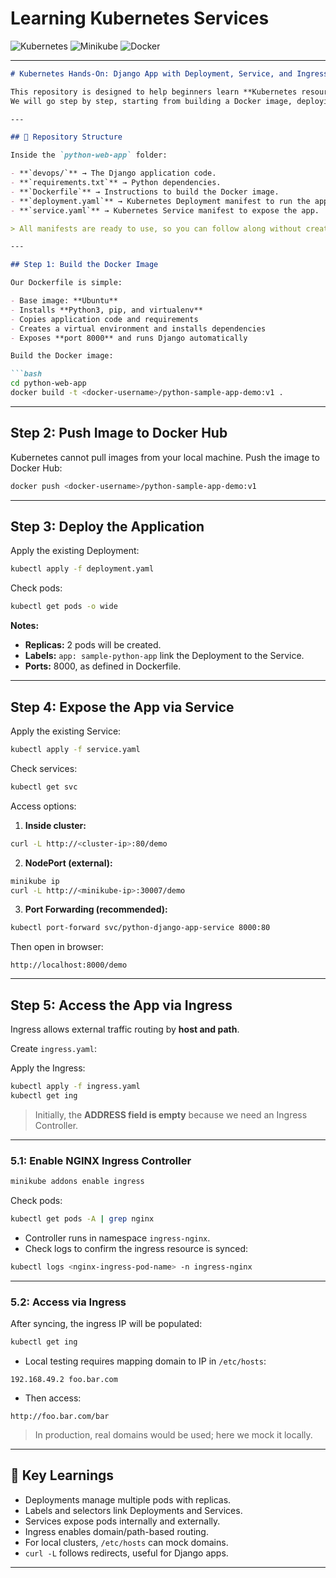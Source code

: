 # Learning Kubernetes Services  

![Kubernetes](https://img.shields.io/badge/Kubernetes-326ce5?style=for-the-badge&logo=kubernetes&logoColor=white)
![Minikube](https://img.shields.io/badge/Minikube-FFCB2B?style=for-the-badge&logo=kubernetes&logoColor=black)
![Docker](https://img.shields.io/badge/Docker-2496ED?style=for-the-badge&logo=docker&logoColor=white)

---

````markdown
# Kubernetes Hands-On: Django App with Deployment, Service, and Ingress

This repository is designed to help beginners learn **Kubernetes resources** by deploying a simple Django-based Python web application.  
We will go step by step, starting from building a Docker image, deploying it on Kubernetes, exposing it via a Service, and finally accessing it using an Ingress resource with a custom domain.

---

## 📂 Repository Structure

Inside the `python-web-app` folder:

- **`devops/`** → The Django application code.  
- **`requirements.txt`** → Python dependencies.  
- **`Dockerfile`** → Instructions to build the Docker image.  
- **`deployment.yaml`** → Kubernetes Deployment manifest to run the app.  
- **`service.yaml`** → Kubernetes Service manifest to expose the app.  

> All manifests are ready to use, so you can follow along without creating new files.

---

## Step 1: Build the Docker Image

Our Dockerfile is simple:  

- Base image: **Ubuntu**  
- Installs **Python3, pip, and virtualenv**  
- Copies application code and requirements  
- Creates a virtual environment and installs dependencies  
- Exposes **port 8000** and runs Django automatically  

Build the Docker image:

```bash
cd python-web-app
docker build -t <docker-username>/python-sample-app-demo:v1 .
````

---

## Step 2: Push Image to Docker Hub

Kubernetes cannot pull images from your local machine. Push the image to Docker Hub:

```bash
docker push <docker-username>/python-sample-app-demo:v1
```

---

## Step 3: Deploy the Application

Apply the existing Deployment:

```bash
kubectl apply -f deployment.yaml
```

Check pods:

```bash
kubectl get pods -o wide
```

**Notes:**

* **Replicas:** 2 pods will be created.
* **Labels:** `app: sample-python-app` link the Deployment to the Service.
* **Ports:** 8000, as defined in Dockerfile.

---

## Step 4: Expose the App via Service

Apply the existing Service:

```bash
kubectl apply -f service.yaml
```

Check services:

```bash
kubectl get svc
```

Access options:

1. **Inside cluster:**

```bash
curl -L http://<cluster-ip>:80/demo
```

2. **NodePort (external):**

```bash
minikube ip
curl -L http://<minikube-ip>:30007/demo
```

3. **Port Forwarding (recommended):**

```bash
kubectl port-forward svc/python-django-app-service 8000:80
```

Then open in browser:

```
http://localhost:8000/demo
```

---

## Step 5: Access the App via Ingress

Ingress allows external traffic routing by **host and path**.

Create `ingress.yaml`:

Apply the Ingress:

```bash
kubectl apply -f ingress.yaml
kubectl get ing
```

> Initially, the **ADDRESS field is empty** because we need an Ingress Controller.

---

### 5.1: Enable NGINX Ingress Controller

```bash
minikube addons enable ingress
```

Check pods:

```bash
kubectl get pods -A | grep nginx
```

* Controller runs in namespace `ingress-nginx`.
* Check logs to confirm the ingress resource is synced:

```bash
kubectl logs <nginx-ingress-pod-name> -n ingress-nginx
```

---

### 5.2: Access via Ingress

After syncing, the ingress IP will be populated:

```bash
kubectl get ing
```

* Local testing requires mapping domain to IP in `/etc/hosts`:

```
192.168.49.2 foo.bar.com
```

* Then access:

```
http://foo.bar.com/bar
```

> In production, real domains would be used; here we mock it locally.

---

## 🎯 Key Learnings

* Deployments manage multiple pods with replicas.
* Labels and selectors link Deployments and Services.
* Services expose pods internally and externally.
* Ingress enables domain/path-based routing.
* For local clusters, `/etc/hosts` can mock domains.
* `curl -L` follows redirects, useful for Django apps.

---

```